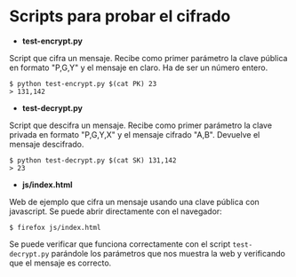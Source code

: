 Scripts para probar el cifrado
==============================

 * **test-encrypt.py**

Script que cifra un mensaje. Recibe como primer parámetro la clave pública
en formato "P,G,Y" y el mensaje en claro. Ha de ser un número entero.

```
$ python test-encrypt.py $(cat PK) 23
> 131,142
```

 * **test-decrypt.py**

Script que descifra un mensaje. Recibe como primer parámetro la clave
privada en formato "P,G,Y,X" y el mensaje cifrado "A,B". Devuelve el
mensaje descifrado.

```
$ python test-decrypt.py $(cat SK) 131,142
> 23
```

 * **js/index.html**

Web de ejemplo que cifra un mensaje usando una clave pública con
javascript. Se puede abrir directamente con el navegador:

```
$ firefox js/index.html
```

Se puede verificar que funciona correctamente con el script
`test-decrypt.py` parándole los parámetros que nos muestra la web y
verificando que el mensaje es correcto.
